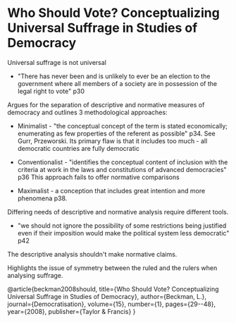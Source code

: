 Who Should Vote? Conceptualizing Universal Suffrage in Studies of Democracy
================================


Universal suffrage is not universal 

- "There has never been and is unlikely to ever be an election to the government where all members of a society are in possession of the legal right to vote" p30

Argues for the separation of descriptive and normative measures of democracy and outlines 3 methodological approaches:

- Minimalist - "the conceptual concept of the term is stated economically; enumerating as few properties of the referent as possible" p34.  See Gurr, Przeworski.  Its primary flaw is that it includes too much - all democratic countries are fully democratic

- Conventionalist - "identifies the conceptual content of inclusion with the criteria at work in the laws and constitutions of advanced democracies" p36  This approach fails to offer normative comparisons

- Maximalist - a conception that includes great intention and more phenomena p38.  

Differing needs of descriptive and normative analysis require different tools.

- "we should not ignore the possibility of some restrictions being justified even if their imposition would make the political system less democratic" p42

The descriptive analysis shouldn't make normative claims.

Highlights the issue of symmetry between the ruled and the rulers when analysing suffrage.




@article{beckman2008should,
  title={Who Should Vote? Conceptualizing Universal Suffrage in Studies of Democracy},
  author={Beckman, L.},
  journal={Democratisation},
  volume={15},
  number={1},
  pages={29--48},
  year={2008},
  publisher={Taylor \& Francis}
}